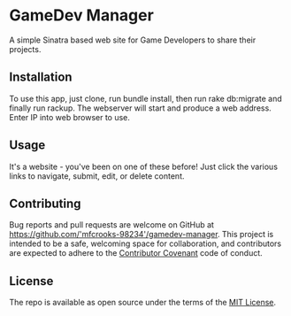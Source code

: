 # GameDev Manager
A simple Sinatra based web site for Game Developers to share their projects.

## Installation
To use this app, just clone, run bundle install, then run rake db:migrate and finally run rackup.  The webserver will start and produce a web address.  Enter IP into web browser to use.

## Usage
It's a website - you've been on one of these before!  Just click the various links to navigate, submit, edit, or delete content.

## Contributing

Bug reports and pull requests are welcome on GitHub at https://github.com/'mfcrooks-98234'/gamedev-manager. This project is intended to be a safe, welcoming space for collaboration, and contributors are expected to adhere to the [Contributor Covenant](http://contributor-covenant.org) code of conduct.

## License

The repo is available as open source under the terms of the [MIT License](https://opensource.org/licenses/MIT).

